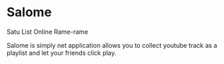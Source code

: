 # Salome

Satu List Online Rame-rame

Salome is simply net application allows you to collect youtube track as a playlist and let your friends click play.
